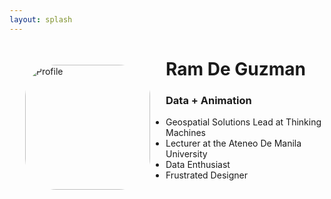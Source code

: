 ```yaml
---
layout: splash
---
```


<div class="page__content">
<img class="main-logo" style="float:left; object-fit: cover; border-radius:25%; margin: 10px 25px" width="200" height="200" src="https://storage.googleapis.com/magtanggol-github-io/main-page/logo.png" alt="Profile">
<div class='main-body'>
	<h1> Ram De Guzman </h1>
	<h3> Data + Animation </h3>
	<ul class="main-page">
		<li> Geospatial Solutions Lead at Thinking Machines </li>
		<li> Lecturer at the Ateneo De Manila University </li>
		<li> Data Enthusiast </li>
		<li> Frustrated Designer </li>
	</ul>
</div>
</div>
